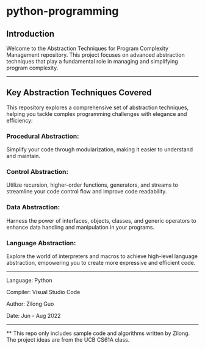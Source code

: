 # python-programming

## Introduction

Welcome to the Abstraction Techniques for Program Complexity Management repository. This project focuses on advanced abstraction techniques that play a fundamental role in managing and simplifying program complexity.

---

## Key Abstraction Techniques Covered

This repository explores a comprehensive set of abstraction techniques, helping you tackle complex programming challenges with elegance and efficiency:

### Procedural Abstraction:  
Simplify your code through modularization, making it easier to understand and maintain.

### Control Abstraction:
Utilize recursion, higher-order functions, generators, and streams to streamline your code control flow and improve code readability.

### Data Abstraction: 
Harness the power of interfaces, objects, classes, and generic operators to enhance data handling and manipulation in your programs.

### Language Abstraction: 
Explore the world of interpreters and macros to achieve high-level language abstraction, empowering you to create more expressive and efficient code.

---

Language: Python

Compiler: Visual Studio Code

Author: Zilong Guo

Date: Jun - Aug 2022

---

** This repo only includes sample code and algorithms written by Zilong. The project ideas are from the UCB CS61A class.
